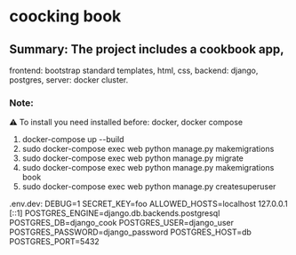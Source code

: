 # coocking book
## Summary: The project includes a cookbook app, 
frontend: bootstrap standard templates, html, css, 
backend: django, postgres, 
server: docker cluster.

### Note:
:warning: To install you need installed before: docker, docker compose

1) docker-compose up --build
2) sudo docker-compose exec web python manage.py makemigrations
3) sudo docker-compose exec web python manage.py migrate
4) sudo docker-compose exec web python manage.py makemigrations book
5) sudo docker-compose exec web python manage.py createsuperuser


.env.dev:
DEBUG=1
SECRET_KEY=foo
ALLOWED_HOSTS=localhost 127.0.0.1 [::1]
POSTGRES_ENGINE=django.db.backends.postgresql
POSTGRES_DB=django_cook
POSTGRES_USER=django_user
POSTGRES_PASSWORD=django_password
POSTGRES_HOST=db
POSTGRES_PORT=5432
